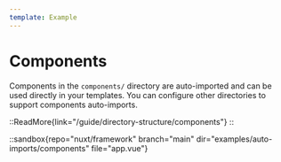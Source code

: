 ```yaml
---
template: Example
---
```


# Components

Components in the `components/` directory are auto-imported and can be used directly in your templates.
You can configure other directories to support components auto-imports.

::ReadMore{link="/guide/directory-structure/components"}
::

::sandbox{repo="nuxt/framework" branch="main" dir="examples/auto-imports/components" file="app.vue"}
